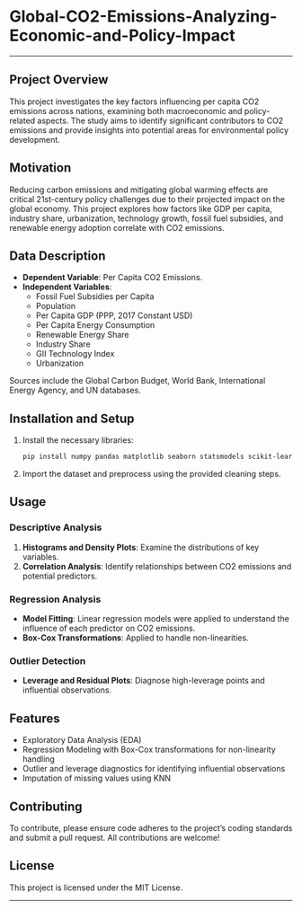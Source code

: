 # Global-CO2-Emissions-Analyzing-Economic-and-Policy-Impact

---

## Project Overview

This project investigates the key factors influencing per capita CO2 emissions across nations, examining both macroeconomic and policy-related aspects. The study aims to identify significant contributors to CO2 emissions and provide insights into potential areas for environmental policy development.

## Motivation

Reducing carbon emissions and mitigating global warming effects are critical 21st-century policy challenges due to their projected impact on the global economy. This project explores how factors like GDP per capita, industry share, urbanization, technology growth, fossil fuel subsidies, and renewable energy adoption correlate with CO2 emissions.

## Data Description

- **Dependent Variable**: Per Capita CO2 Emissions.
- **Independent Variables**:
  - Fossil Fuel Subsidies per Capita
  - Population
  - Per Capita GDP (PPP, 2017 Constant USD)
  - Per Capita Energy Consumption
  - Renewable Energy Share
  - Industry Share
  - GII Technology Index
  - Urbanization

Sources include the Global Carbon Budget, World Bank, International Energy Agency, and UN databases.

## Installation and Setup

1. Install the necessary libraries:
    ```bash
    pip install numpy pandas matplotlib seaborn statsmodels scikit-learn
    ```
2. Import the dataset and preprocess using the provided cleaning steps.

## Usage

### Descriptive Analysis

1. **Histograms and Density Plots**: Examine the distributions of key variables.
2. **Correlation Analysis**: Identify relationships between CO2 emissions and potential predictors.

### Regression Analysis

- **Model Fitting**: Linear regression models were applied to understand the influence of each predictor on CO2 emissions.
- **Box-Cox Transformations**: Applied to handle non-linearities.

### Outlier Detection

- **Leverage and Residual Plots**: Diagnose high-leverage points and influential observations.

## Features

- Exploratory Data Analysis (EDA)
- Regression Modeling with Box-Cox transformations for non-linearity handling
- Outlier and leverage diagnostics for identifying influential observations
- Imputation of missing values using KNN

## Contributing

To contribute, please ensure code adheres to the project’s coding standards and submit a pull request. All contributions are welcome!

## License

This project is licensed under the MIT License.

---

